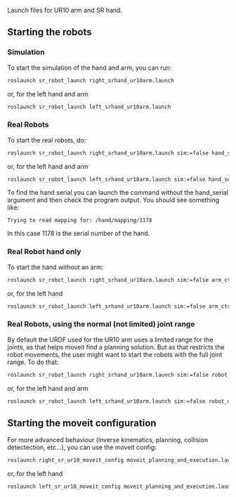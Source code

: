 Launch files for UR10 arm and SR hand.

## Starting the robots

### Simulation
To start the simulation of the hand and arm, you can run:

```bash
roslaunch sr_robot_launch right_srhand_ur10arm.launch
```

or, for the left hand and arm

```bash
roslaunch sr_robot_launch left_srhand_ur10arm.launch
```

### Real Robots
To start the real robots, do:

```bash
roslaunch sr_robot_launch right_srhand_ur10arm.launch sim:=false hand_serial:=1178
```

or, for the left hand and arm

```bash
roslaunch sr_robot_launch left_srhand_ur10arm.launch sim:=false hand_serial:=1178
```

To find the hand serial you can launch the command without the hand_serial argument and then check the program output. You should see something like:

```
Trying to read mapping for: /hand/mapping/1178
```

In this case 1178 is the serial number of the hand.

### Real Robot hand only

To start the hand without an arm:

```bash
roslaunch sr_robot_launch right_srhand_ur10arm.launch sim:=false arm_ctrl:=false arm_trajectory:=false hand_serial:=1178
```

or, for the left hand

```bash
roslaunch sr_robot_launch left_srhand_ur10arm.launch sim:=false arm_ctrl:=false arm_trajectory:=false hand_serial:=1178
```

### Real Robots, using the normal (not limited) joint range

By default the URDF used for the UR10 arm uses a limited range for the joints, as that helps moveit find a planning solution. But as that restricts the robot movements, the user might want to start the robots with the full joint range. To do that:

```bash
roslaunch sr_robot_launch right_srhand_ur10arm.launch sim:=false robot_description:=`rospack find sr_multi_description`/urdf/right_srhand_ur10.urdf.xacro hand_serial:=1178
```

or, for the left hand and arm

```bash
roslaunch sr_robot_launch left_srhand_ur10arm.launch sim:=false robot_description:=`rospack find sr_multi_description`/urdf/left_srhand_ur10.urdf.xacro hand_serial:=1178
```
## Starting the moveit configuration
For more advanced behaviour (inverse kinematics, planning, collision detectection, etc...), you can use the moveit config:

```bash
roslaunch right_sr_ur10_moveit_config moveit_planning_and_execution.launch load_robot_description:=false
```

or, for the left hand

```bash
roslaunch left_sr_ur10_moveit_config moveit_planning_and_execution.launch load_robot_description:=false
```
